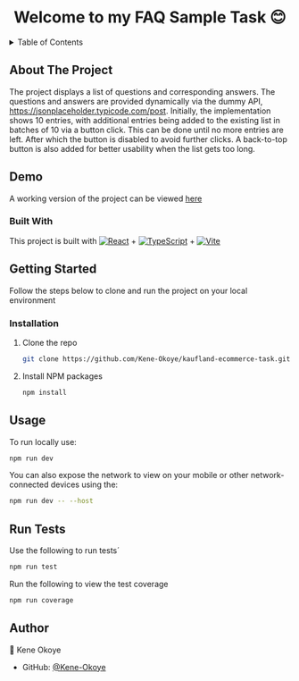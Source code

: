 <h1 align="center">Welcome to my FAQ Sample Task 😊</h1>

<!-- TABLE OF CONTENTS -->
<details>
  <summary>Table of Contents</summary>
  <ol>
    <li>
      <a href="#about-the-project">About The Project</a>
      <ul>
         <li><a href="#demo">Demo</a></li>
      </ul>
      <ul>
        <li><a href="#built-with">Built With</a></li>
      </ul>
    </li>
    <li>
      <a href="#getting-started">Getting Started</a>
      <ul>
        <li><a href="#installation">Installation</a></li>
      </ul>
    </li>
    <li><a href="#usage">Usage</a></li>
    <li><a href="#run-tests">Run Tests</a></li>
    <li><a href="#author">Author</a></li>
  </ol>
</details>

<!-- ABOUT THE PROJECT -->
## About The Project

The project displays a list of questions and corresponding answers. The questions and answers are provided dynamically via the dummy API, https://jsonplaceholder.typicode.com/post. Initially, the implementation shows 10 entries, with additional entries being added to the existing list in batches of 10 via a button click. This can be done until no more entries are left. After which the button is disabled to avoid further clicks. A back-to-top button is also added for better usability when the list gets too long. 


## Demo
A working version of the project can be viewed [here](https://kene-okoye.github.io/kaufland-ecommerce-task/)



### Built With

This project is built with [![React][React.js]][React-url] + [![TypeScript][TypeScript]][TypeScript-url] + [![Vite][Vite]][Vite-url]


<!-- GETTING STARTED -->
## Getting Started

Follow the steps below to clone and run the project on your local environment

### Installation

1. Clone the repo
   ```sh
   git clone https://github.com/Kene-Okoye/kaufland-ecommerce-task.git
   ```
2. Install NPM packages
   ```sh
   npm install
   ```

<!-- USAGE -->
## Usage

To run locally use:
   ```sh
   npm run dev
   ```
You can also expose the network to view on your mobile or other network-connected devices using the:
   ```sh
   npm run dev -- --host
   ```

<!-- RUN TESTS-->
## Run Tests

Use the following to run tests´
   ```sh
   npm run test
   ```

Run the following to view the test coverage
   ```sh
   npm run coverage
   ```


<!-- AUTHOR -->
## Author
👤 Kene Okoye

* GitHub: [@Kene-Okoye](https://github.com/Kene-Okoye)


<!-- MARKDOWN LINKS & IMAGES -->
<!-- https://www.markdownguide.org/basic-syntax/#reference-style-links -->

[React.js]: https://img.shields.io/badge/React-20232A?style=for-the-badge&logo=react&logoColor=61DAFB
[React-url]: https://react.dev/blog/2023/03/16/introducing-react-dev

[TypeScript]: https://img.shields.io/badge/TypeScript-007ACC?style=for-the-badge&logo=typescript&logoColor=white
[TypeScript-url]: https://www.typescriptlang.org/

[Vite]: https://img.shields.io/badge/Vite-646CFF.svg?style=for-the-badge&logo=Vite&logoColor=white
[Vite-url]: https://vitejs.dev/ 
